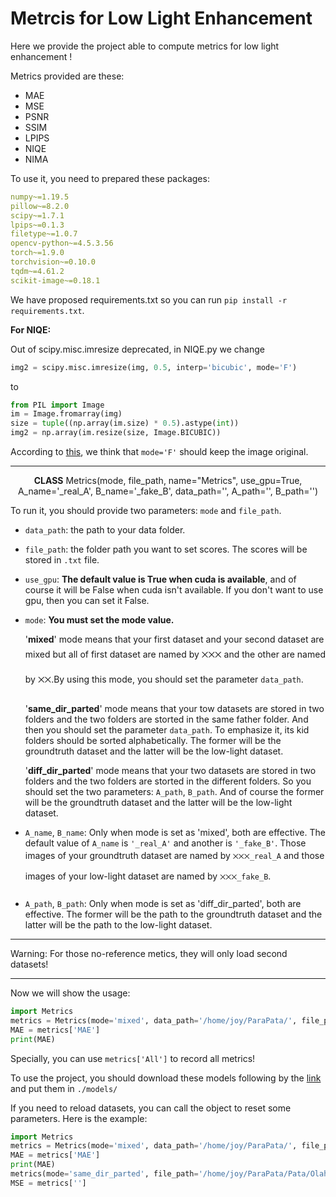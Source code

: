 # Metrcis for Low Light Enhancement

Here we provide the project able to compute metrics for low light enhancement !

Metrics provided are these:

- MAE
- MSE
- PSNR
- SSIM
- LPIPS
- NIQE
- NIMA

To use it, you need to prepared these packages:

```yaml
numpy~=1.19.5
pillow~=8.2.0
scipy~=1.7.1
lpips~=0.1.3
filetype~=1.0.7
opencv-python~=4.5.3.56
torch~=1.9.0
torchvision~=0.10.0
tqdm~=4.61.2
scikit-image~=0.18.1
```

We have proposed requirements.txt so you can run `pip install -r requirements.txt`.

**For NIQE:**

Out of scipy.misc.imresize deprecated, in NIQE.py we change
```python
img2 = scipy.misc.imresize(img, 0.5, interp='bicubic', mode='F')
```
to
```python
from PIL import Image
im = Image.fromarray(img)
size = tuple((np.array(im.size) * 0.5).astype(int))
img2 = np.array(im.resize(size, Image.BICUBIC))
```
According to [this](https://github.com/scipy/scipy/issues/6417), we think that `mode='F'` should keep the image original.

---

<center><strong>CLASS</strong> Metrics(mode, file_path, name="Metrics", use_gpu=True, A_name='_real_A', B_name='_fake_B', data_path='', A_path='', B_path='')</center>

To run it, you should provide two parameters: `mode` and `file_path`.

- `data_path`: the path to your data folder.

- `file_path`: the folder path you want to set scores. The scores will be stored in `.txt` file.

- `use_gpu`: **The default value is True when cuda is available**, and of course it will be False when cuda isn't available. If you don't want to use gpu, then you can set it False.

- `mode`: **You must set the mode value.** 

  '**mixed**' mode means that your first dataset and your second dataset are mixed but all of first dataset are named by ྾྾྾ and the other are named by ྾྾.By using this mode, you should set the parameter `data_path`.

  '**same_dir_parted**' mode means that your tow datasets are stored in two folders and the two folders are storted in the same father folder. And then you should set the parameter `data_path`. To emphasize it, its kid folders should be sorted alphabetically. The former will be the groundtruth dataset and the latter will be the low-light dataset. 

  '**diff_dir_parted**' mode means that your two datasets are stored in two folders and the two folders are storted in the different folders. So you should set the two parameters: `A_path`, `B_path`. And of course the former will be the groundtruth dataset and the latter will be the low-light dataset. 

- `A_name`, `B_name`: Only when mode is set as 'mixed', both are effective. The default value of `A_name` is `'_real_A'` and another is `'_fake_B'`. Those images of your groundtruth dataset are named by `྾྾྾_real_A` and those images of your low-light dataset are named by `྾྾྾_fake_B`.

- `A_path`, `B_path`: Only when mode is set as 'diff_dir_parted', both are effective. The former will be the path to the groundtruth dataset and the latter will be the path to the low-light dataset. 

---

Warning: For those no-reference metics, they will only load second datasets!

---

Now we will show the usage:

```python
import Metrics
metrics = Metrics(mode='mixed', data_path='/home/joy/ParaPata/', file_path='/home/joy/ParaPata/Pata/', A_name='_real', B_name='_fake')
MAE = metrics['MAE']
print(MAE)
```

Specially, you can use `metrics['All']` to record all metrics! 

To use the project, you should download these models following by the [link](https://drive.google.com/drive/folders/1EWk03SfEwVHf--7G-lr6P_o6EFuAUL3G?usp=sharing) and put them in `./models/`

If you need to reload datasets, you can call the object to reset some parameters. Here is the example:

```python
import Metrics
metrics = Metrics(mode='mixed', data_path='/home/joy/ParaPata/', file_path='/home/joy/ParaPata/Pata/')
MAE = metrics['MAE']
print(MAE)
metrics(mode='same_dir_parted', file_path='/home/joy/ParaPata/Pata/Olah', data_path='/home/joy/ParaPata/yahoo/')
MSE = metrics['']
```

